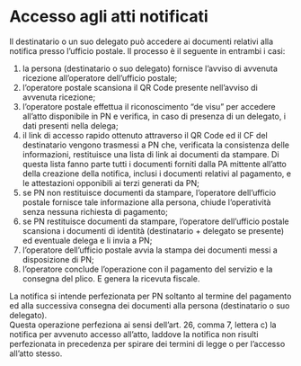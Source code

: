 # Accesso agli atti notificati

Il destinatario o un suo delegato può accedere ai documenti relativi alla notifica presso l’ufficio postale. Il processo è il seguente in entrambi i casi:

1. la persona (destinatario o suo delegato) fornisce l’avviso di avvenuta ricezione all’operatore dell’ufficio postale;
2. l’operatore postale scansiona il QR Code presente nell’avviso di avvenuta ricezione;
3. l’operatore postale effettua il riconoscimento “de visu” per accedere all’atto disponibile in PN e verifica, in caso di presenza di un delegato, i dati presenti nella delega;
4. il link di accesso rapido ottenuto attraverso il QR Code ed il CF del destinatario vengono trasmessi a PN che, verificata la consistenza delle informazioni, restituisce una lista di link ai documenti da stampare. Di questa lista fanno parte tutti i documenti forniti dalla PA mittente all’atto della creazione della notifica, inclusi i documenti relativi al pagamento, e le attestazioni opponibili ai terzi generati da PN;
5. se PN non restituisce documenti da stampare, l’operatore dell’ufficio postale fornisce tale informazione alla persona, chiude l’operatività senza nessuna richiesta di pagamento;
6. se PN restituisce documenti da stampare, l’operatore dell’ufficio postale scansiona i documenti di identità (destinatario + delegato se presente) ed eventuale delega e li invia a PN;
7. l’operatore dell’ufficio postale avvia la stampa dei documenti messi a disposizione di PN;
8. l’operatore conclude l’operazione con il pagamento del servizio e la consegna del plico. E genera la ricevuta fiscale.

La notifica si intende perfezionata per PN soltanto al termine del pagamento ed alla successiva consegna dei documenti alla persona (destinatario o suo delegato).\
Questa operazione perfeziona ai sensi dell’art. 26, comma 7, lettera c) la notifica per avvenuto accesso all’atto, laddove la notifica non risulti perfezionata in precedenza per spirare dei termini di legge o per l’accesso all’atto stesso.
